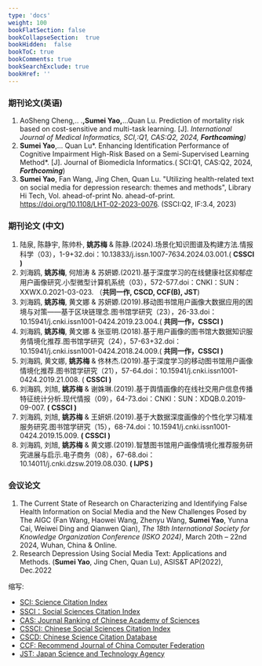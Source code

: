 ```yaml
---
type: 'docs'
weight: 100
bookFlatSection: false
bookCollapseSection:  true
bookHidden:  false
bookToC: true
bookComments: true
bookSearchExclude: true
bookHref: ''
---
```


### __期刊论文(英语)__

1. AoSheng Cheng,.. .**,Sumei Yao,**...Quan Lu. Prediction of mortality risk based on cost-sensitive and multi-task learning. [J]. *International Journal of Medical Informatics, SCI,:Q1, CAS:Q2, 2024, **Forthcoming**)*
2. **Sumei Yao**,... Quan Lu*. Enhancing Identification Performance of Cognitive Impairment High-Risk Based on a Semi-Supervised Learning Method*. [J]. Journal of Biomedicla Informatics.( SCI:Q1, CAS:Q2,  2024,   ***Forthcoming***)
3. **Sumei Yao**, Fan Wang, Jing Chen, Quan Lu. "Utilizing health-related text on social media for depression research: themes and methods", Library Hi Tech, Vol. ahead-of-print No. ahead-of-print. https://doi.org/10.1108/LHT-02-2023-0076. (SSCI:Q2,  IF:3.4, 2023)

### __期刊论文 (中文)__

1. 陆泉, 陈静宇, 陈帅朴, **姚苏梅** & 陈静.(2024).场景化知识图谱及构建方法.情报科学（03），1-9+32.doi：10.13833/j.issn.1007-7634.2024.03.001.( **CSSCI )**
2. 刘海鸥, **姚苏梅**, 何旭涛 & 苏妍嫄.(2021).基于深度学习的在线健康社区抑郁症用户画像研究.小型微型计算机系统（03），572-577.doi：CNKI：SUN：XXWX.0.2021-03-023. （**共同一作, CSCD, CCF(B), JST**)
3. 刘海鸥, **姚苏梅**, 黄文娜 & 苏妍嫄.(2019).移动图书馆用户画像大数据应用的困境与对策——基于区块链理念.图书馆学研究（23），26-33.doi：10.15941/j.cnki.issn1001-0424.2019.23.004.( **共同一作，CSSCI  )**
4. 刘海鸥, **姚苏梅**, 黄文娜 & 张亚明.(2018).基于用户画像的图书馆大数据知识服务情境化推荐.图书馆学研究（24），57-63+32.doi：10.15941/j.cnki.issn1001-0424.2018.24.009.( **共同一作，CSSCI  )**
5. 刘海鸥, 黄文娜, **姚苏梅** & 佟林杰.(2019).基于深度学习的移动图书馆用户画像情境化推荐.图书馆学研究（21），57-64.doi：10.15941/j.cnki.issn1001-0424.2019.21.008. ( **CSSCI )**
6. 刘海鸥, 刘旭, **姚苏梅** & 谢姝琳.(2019).基于舆情画像的在线社交用户信息传播特征统计分析.现代情报（09），64-73.doi：CNKI：SUN：XDQB.0.2019-09-007. **( CSSCI )**
7. 刘海鸥, 刘旭, **姚苏梅** & 王妍妍.(2019).基于大数据深度画像的个性化学习精准服务研究.图书馆学研究（15），68-74.doi：10.15941/j.cnki.issn1001-0424.2019.15.009. **( CSSCI )**
8. 刘海鸥, 刘旭, **姚苏梅** & 黄文娜.(2019).智慧图书馆用户画像情境化推荐服务研究进展与启示.电子商务（08），67-68.doi：10.14011/j.cnki.dzsw.2019.08.030. **( IJPS )**

### __会议论文__

1. The Current State of Research on Characterizing and Identifying False Health Information on Social Media and the New Challenges Posed by The AIGC (Fan Wang, Haowei Wang, Zhenyu Wang, **Sumei Yao**, Yunna Cai, Weiwei Ding and Qianwen Qian), *The 18th International Society for Knowledge Organization Conference (ISKO 2024)*, March 20th – 22nd 2024, Wuhan, China & Online. 
1. Research Depression Using Social Media Text: Applications and Methods. (**Sumei Yao**, Jing Chen, Quan Lu), ASIS&T AP(2022), Dec.2022



缩写:

- [SCI: Science Citation Index](https://en.wikipedia.org/wiki/Science_Citation_Index_Expanded)
- [SSCI：Social Sciences Citation Index](https://en.wikipedia.org/wiki/Social_Sciences_Citation_Index)
- [CAS: Journal Ranking of Chinese Academy of Sciences](https://pubs.aip.org/aip/pof/article/36/6/060401/3297293/Chinese-Academy-of-Science-Journal-Ranking-System)
- [CSSCI: Chinese Social Sciences Citation Index](https://en.wikipedia.org/wiki/Chinese_Social_Sciences_Citation_Index)
- [CSCD: Chinese Science Citation Database](https://en.wikipedia.org/wiki/Chinese_Science_Citation_Database)
- [CCF: Recommend Journal of China Computer Federation](https://www.ccf.org.cn/en/Bulletin/2019-05-13/663884.shtml)
- [JST: Japan Science and Technology Agency](https://www.jstage.jst.go.jp/)
